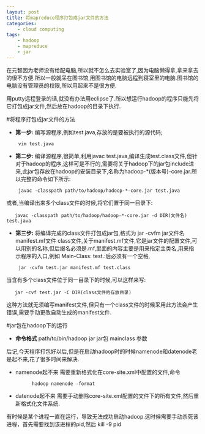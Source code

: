 ```yaml
--- 
layout: post
title: 将mapreduce程序打包成jar文件的方法
categories:
    - cloud computing
tags:
    - hadoop
    - mapreduce
    - jar
---
```


在元智因为老师没有给配电脑,所以就不怎么去实验室了,因为电脑懒得拿,拿来拿去的很不方便.所以一般就呆在图书馆,用图书馆的电脑远程到寝室里的电脑.图书馆的电脑没有管理员的权限,所以用起来不是很方便.

用putty远程登录的话,就没有办法用eclipse了.所以想运行hadoop的程序只能先将它打包成jar文件,然后放在hadoop的目录下执行.

#将程序打包成jar文件的方法
- **第一步:** 编写源程序,例如test.java,存放的是要被执行的源代码;

	   vim test.java 

- **第二步:** 编译源程序,很简单,利用javac test.java,编译生成test.class文件,但针对于hadoop的程序,这样可是不行的,需要将关于hadoop下的jar包include进来,此jar包存放在hadoop的安装目录下,名称为hadoop-*(版本号)-core.jar.所以完整的命令如下所示:

	   javac -classpath path/to/hadoop/hadoop-*-core.jar test.java 

或者,当编译出来多个class文件的时候,将它们置于同一目录下:

	   javac -classpath path/to/hadoop/hadoop-*-core.jar -d DIR(文件名) test.java

- **第三步:** 将编译完成的class文件打包成jar包,格式为 jar -cvfm jar文件名 manifest.mf文件 class文件,关于manifest.mf文件,它是jar文件的配置文件,可以用别的名称,但后缀名必须是.mf,里面的内容主要是用来指定主类名,用来指示程序的入口,例如 Main-Class: test.:后必须有一个空格,

	   jar -cvfm test.jar manifest.mf test.class

当含有多个class文件位于同一目录下的时候,可以这样来写:

	   jar -cvf test.jar -C DIR(class文件的存放目录)

这种方法就无须编写manifest文件,但只有一个class文件的时候采用此方法会产生错误,需要手动更改自动生成的manifest文件.


#jar包在hadoop下的运行
- **命令格式**
	    path/to/bin/hadoop jar jar包 mainclass 参数 


后记,今天程序打包好以后,但是在启动hadoop时的时候namenode和datenode老是起不来,花了很多时间来解决.

- namenode起不来
需要重新格式化在core-site.xml中配置的文件,命令

            hadoop namenode -format 

- datenode起不来
需要手动删除core-site.xml配置的文件下的所有文件,然后重新格式化文件系统.

有时候是某个进程一直在运行，导致无法成功启动hadoop.这时候需要手动杀死该进程，首先需要找到该进程的pid,然后
	    kill -9 pid








